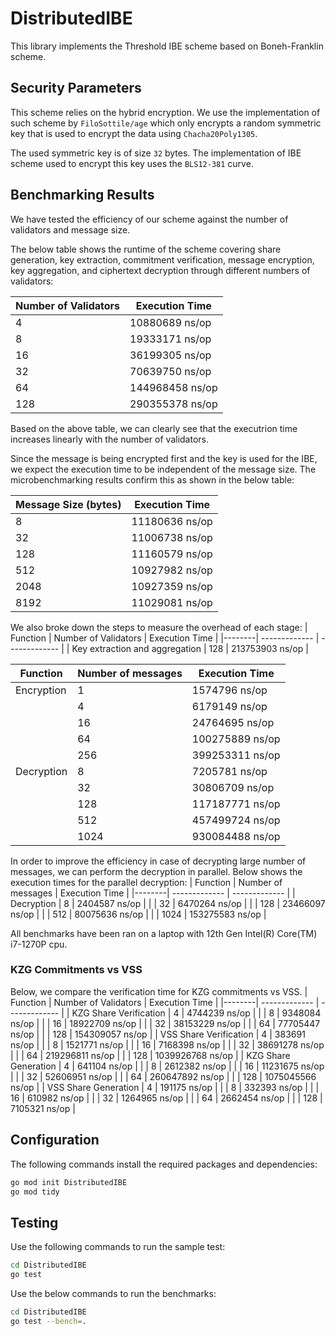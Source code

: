 # DistributedIBE
This library implements the Threshold IBE scheme based on Boneh-Franklin scheme. 
## Security Parameters
This scheme relies on the hybrid encryption. We use the implementation of such scheme by `FiloSottile/age` which only encrypts a random symmetric key that is used to encrypt the data using `Chacha20Poly1305`.

The used symmetric key is of size `32` bytes. The implementation of IBE scheme used to encrypt this key uses the `BLS12-381` curve.

## Benchmarking Results
We have tested the efficiency of our scheme against the number of validators and message size. 

The below table shows the runtime of the scheme covering share generation, key extraction, commitment verification, message encryption, key aggregation, and ciphertext decryption through different numbers of validators:

| Number of Validators  |           Execution Time    |
| -------------         | ------------- |
|  4                    |        10880689 ns/op       |
|    8                 |             19333171 ns/op  |
|    16                 |             36199305 ns/op  |
|    32                 |             70639750 ns/op  |
|    64                 |             144968458 ns/op  |
|    128                 |             290355378 ns/op  |

Based on the above table, we can clearly see that the executrion time increases linearly with the number of validators.

Since the message is being encrypted first and the key is used for the IBE, we expect the execution time to be independent of the message size. The microbenchmarking results confirm this as shown in the below table:

| Message Size (bytes)  |           Execution Time    |
| -------------         | ------------- |
|  8                   |        11180636 ns/op       |
|    32                 |             11006738 ns/op  |
|    128                 |             11160579 ns/op  |
|    512                 |             10927982 ns/op  |
|    2048                |             10927359 ns/op  |
|    8192                |             11029081 ns/op  |

We also broke down the steps to measure the overhead of each stage:
|  Function |  Number of Validators  |           Execution Time    |
|--------| -------------         | ------------- |
|     Key extraction and aggregation    |  128                   |      213753903 ns/op       |

|  Function |  Number of messages  |           Execution Time    |
|--------| -------------         | ------------- |
|     Encryption   |  1                   |      1574796 ns/op       |
|         |  4                   |      6179149 ns/op       |
|        |  16                   |      24764695 ns/op       |
|        |  64                   |      100275889 ns/op       |
|         |  256                   |      399253311 ns/op       |
|     Decryption    |  8                   |      7205781 ns/op       |
|        |  32                   |      30806709 ns/op       |
|     |  128                   |      117187771 ns/op       |
|        |  512                   |      457499724 ns/op       |
|        |  1024                   |      930084488 ns/op       |

In order to improve the efficiency in case of decrypting large number of messages, we can perform the decryption in parallel. Below shows the execution times for the parallel decryption:
|  Function |  Number of messages  |           Execution Time    |
|--------| -------------         | ------------- |
|     Decryption    |  8                   |      2404587 ns/op       |
|        |  32                   |      6470264 ns/op       |
|     |  128                   |      23466097 ns/op       |
|        |  512                   |      80075636 ns/op       |
|        |  1024                   |      153275583 ns/op       |

All benchmarks have been ran on a laptop with 12th Gen Intel(R) Core(TM) i7-1270P cpu.
### KZG Commitments vs VSS
Below, we compare the verification time for KZG commitments vs VSS.
|  Function |  Number of Validators  |           Execution Time    |
|--------| -------------         | ------------- |
|    KZG Share Verification    |  4                   |      4744239 ns/op       |
|        |  8                   |      9348084 ns/op       |
|     |  16                   |      18922709 ns/op       |
|        |  32                   |      38153229 ns/op       |
|        |  64                   |      77705447 ns/op       |
|        |  128                   |      154309057 ns/op       |
|    VSS Share Verification    |  4                   |      383691 ns/op       |
|        |  8                   |      1521771 ns/op       |
|     |  16                   |      7168398 ns/op       |
|        |  32                   |      38691278 ns/op       |
|        |  64                   |      219296811 ns/op       |
|        |  128                   |      1039926768 ns/op       |
|    KZG Share Generation    |  4                   |      641104 ns/op       |
|        |  8                   |      2612382 ns/op       |
|     |  16                   |      11231675 ns/op       |
|        |  32                   |      52606951 ns/op       |
|        |  64                   |      260647892 ns/op       |
|        |  128                   |      1075045566 ns/op       |
|    VSS Share Generation    |  4                   |      191175 ns/op       |
|        |  8                   |      332393 ns/op       |
|     |  16                   |      610982 ns/op       |
|        |  32                   |      1264965 ns/op       |
|        |  64                   |      2662454 ns/op       |
|        |  128                   |      7105321 ns/op       |


## Configuration
The following commands install the required packages and dependencies:
```sh
go mod init DistributedIBE
go mod tidy
```
## Testing
Use the following commands to run the sample test:
```sh
cd DistributedIBE
go test
```
Use the below commands to run the benchmarks:
```sh
cd DistributedIBE
go test --bench=.
```
